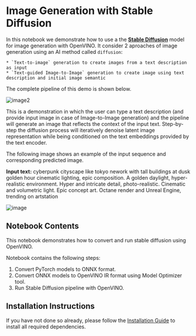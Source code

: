 # Image Generation with Stable Diffusion


In this notebook we demonstrate how to use a the **[Stable Diffusion](https://huggingface.co/CompVis/stable-diffusion)** model for image generation with OpenVINO.
It consider 2 aproaches of image generation using an AI method called `diffusion`:

    * `Text-to-image` generation to create images from a text description as input
    * `Text-guided Image-to-Image` generation to create image using text description and initial image semantic


The complete pipeline of this demo is shown below.

![image2](https://user-images.githubusercontent.com/29454499/216378932-7a9be39f-cc86-43e4-b072-66372a35d6bd.png)

This is a demonstration in which the user can type a text description (and provide input image in case of Image-to-Image generation) and the pipeline will generate an image that reflects the context of the input text.
Step-by-step the diffusion process will iteratively denoise latent image representation while being conditioned on the text embeddings provided by the text encoder.

The following image shows an example of the input sequence and corresponding predicted image.

**Input text:** cyberpunk cityscape like tokyo nework  with tall buildings at dusk golden hour  cinematic lighting, epic composition. A golden daylight, hyper-realistic environment. Hyper and intricate detail, photo-realistic. Cinematic and volumetric light. Epic concept art. Octane render and Unreal Engine, trending on artstation

![image](https://user-images.githubusercontent.com/29454499/216524089-ed671fc7-a78b-42bf-aa96-9f7c791a9419.png)

## Notebook Contents

This notebook demonstrates how to convert and run stable diffusion using OpenVINO.

Notebook contains the following steps:
1. Convert PyTorch models to ONNX format.
2. Convert ONNX models to OpenVINO IR format using Model Optimizer tool.
3. Run Stable Diffusion pipeline with OpenVINO.

## Installation Instructions

If you have not done so already, please follow the [Installation Guide](https://github.com/openvinotoolkit/openvino_notebooks/blob/main/README.md) to install all required dependencies.
